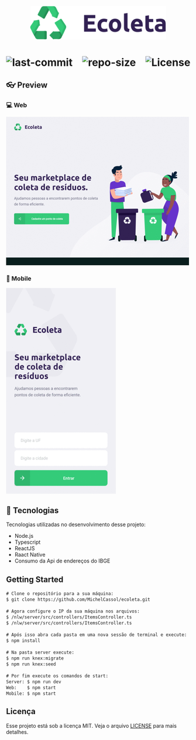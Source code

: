 <h1 align="center">
    <img src="/.github/assets/logo.svg" alt="Ecoleta" style="height: 90px;">
</h1>
<h1 align="center">
    <img src="https://img.shields.io/github/last-commit/MichelCassol/ecoleta" alt="last-commit">&nbsp;&nbsp;&nbsp;
    <img src="https://img.shields.io/github/repo-size/MichelCassol/ecoleta" alt="repo-size">&nbsp;&nbsp;&nbsp;
    <img src="https://img.shields.io/badge/license-MIT-brightgreen" alt="License">
</h1>

## :eyeglasses: Preview
### :computer: Web

![Web](.github/assets/web.gif)

### :iphone: Mobile

![Mobile](.github/assets/mobile.gif)


## :rocket: Tecnologias
Tecnologias utilizadas no desenvolvimento desse projeto:
* Node.js
* Typescript
* ReactJS
* Raact Native
* Consumo da Api de endereços do IBGE

## Getting Started
~~~
# Clone o repositório para a sua máquina:
$ git clone https://github.com/MichelCassol/ecoleta.git

# Agora configure o IP da sua máquina nos arquivos:
$ /nlw/server/src/controllers/ItemsController.ts
$ /nlw/server/src/controllers/ItemsController.ts

# Após isso abra cada pasta em uma nova sessão de terminal e execute:
$ npm install

# Na pasta server execute:
$ npm run knex:migrate
$ npm run knex:seed

# Por fim execute os comandos de start:
Server: $ npm run dev
Web:    $ npm start
Mobile: $ npm start
~~~

## Licença
Esse projeto está sob a licença MIT. Veja o arquivo [LICENSE](LICENSE) para mais detalhes.